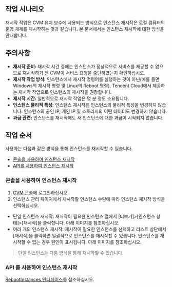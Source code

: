 ## 작업 시나리오

재시작 작업은 CVM 유지 보수에 사용되는 방식으로 인스턴스 재시작은 로컬 컴퓨터의 운영 체제를 재시작하는 것과 같습니다. 본 문서에서는 인스턴스 재시작에 대한 방식을 안내합니다.

## 주의사항
 - **재시작 준비:** 재시작 시간 중에는 인스턴스가 정상적으로 서비스를 제공할 수 없으므로 재시작하기 전 CVM이 서비스 요청을 중단하였는지 확인하십시오.
 - **재시작 작업 방식:** 인스턴스에서 재시작 명령어를 실행하는 것이 아닌(예를 들면 Windows의 재시작 명령 및 Linux의 Reboot 명령), Tencent Cloud에서 제공하는 재시작 작업으로 인스턴스의 재시작을 권장합니다.
 - **재시작 시간:** 일반적으로 재시작 작업은 몇 분 정도 소요됩니다.
 - **인스턴스 물리적 특성:** 인스턴스 재시작은 인스턴스의 물리적 특성을 변경하지 않습니다. 인스턴스의 공인 IP, 개인 IP 및 스토리지의 어떤 데이터도 변경하지 않습니다.
 - **과금 관련:** 인스턴스를 재시작해도 새 인스턴스에 대한 과금이 시작되지 않습니다.

## 작업 순서

사용자는 다음과 같은 방식을 통해 인스턴스를 재시작할 수 있습니다.
- [콘솔을 사용하여 인스턴스 재시작](#consoleRestart)
- [API를 사용하여 인스턴스 재시작](#apiRestart)

<span id="consoleRestart"></span>
### 콘솔을 사용하여 인스턴스 재시작

1. [CVM 콘솔](https://console.cloud.tencent.com/cvm/)에 로그인하십시오.
2. 인스턴스 관리 페이지에서 재시작할 인스턴스 수량에 따라 인스턴스 재시작 방식을 선택하십시오.
 - 단일 인스턴스 재시작: 재시작이 필요한 인스턴스 열에서 [더보기]>[인스턴스 상태]>[재시작]을 클릭합니다. 아래 이미지를 참조하십시오.
 - 여러 개의 인스턴스 재시작: 재시작이 필요한 인스턴스를 선택하고 리스트 상단에서 [재시작]을 클릭하면 일괄적으로 인스턴스를 재시작할 수 있습니다. 인스턴스를 재시작할 수 없는 경우 원인이 표시됩니다. 아래 이미지를 참조하십시오.
> 단일 인스턴스는 다음 방식을 통해 재시작할 수 있습니다.

<span id="apiRestart"></span>
### API 를 사용하여 인스턴스 재시작
[RebootInstances 인터페이스](https://cloud.tencent.com/document/api/213/15742)를 참조하십시오.
